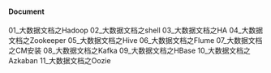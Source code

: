 #### Document
01_大数据文档之Hadoop
02_大数据文档之shell
03_大数据文档之HA
04_大数据文档之Zookeeper
05_大数据文档之Hive
06_大数据文档之Flume
07_大数据文档之CM安装
08_大数据文档之Kafka
09_大数据文档之HBase
10_大数据文档之Azkaban
11_大数据文档之Oozie
